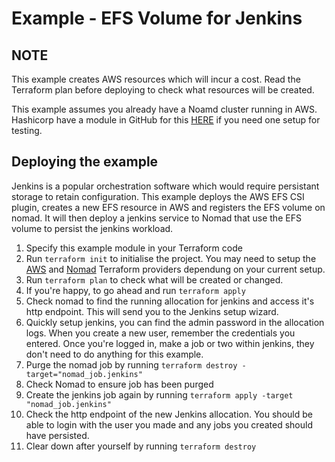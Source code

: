 # Example - EFS Volume for Jenkins

## NOTE

This example creates AWS resources which will incur a cost. Read the Terraform plan before deploying to check what resources will be created.

This example assumes you already have a Noamd cluster running in AWS. Hashicorp have a module in GitHub for this [HERE](https://github.com/hashicorp/terraform-aws-nomad) if you need one setup for testing.

## Deploying the example

Jenkins is a popular orchestration software which would require persistant storage to retain configuration. This example deploys the AWS EFS CSI plugin, creates a new EFS resource in AWS and registers the EFS volume on nomad. It will then deploy a jenkins service to Nomad that use the EFS volume to persist the jenkins workload.

1. Specify this example module in your Terraform code
2. Run `terraform init` to initialise the project. You may need to setup the [AWS](https://registry.terraform.io/providers/hashicorp/aws/latest/docs) and [Nomad](https://registry.terraform.io/providers/hashicorp/nomad/latest/docs) Terraform providers dependung on your current setup.
3. Run `terraform plan` to check what will be created or changed.
4. If you're happy, to go ahead and run `terraform apply`
5. Check nomad to find the running allocation for jenkins and access it's http endpoint. This will send you to the Jenkins setup wizard. 
6. Quickly setup jenkins, you can find the admin password in the allocation logs. When you create a new user, remember the credentials you entered. Once you're logged in, make a job or two within jenkins, they don't need to do anything for this example.
7. Purge the nomad job by running `terraform destroy -target="nomad_job.jenkins"`
8. Check Nomad to ensure job has been purged
9.  Create the jenkins job again by running `terraform apply -target "nomad_job.jenkins"`
10. Check the http endpoint of the new Jenkins allocation. You should be able to login with the user you made and any jobs you created should have persisted.
11. Clear down after yourself by running `terraform destroy`